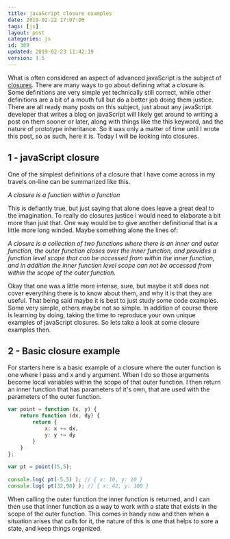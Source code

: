 ```yaml
---
title: javaScript closure examples
date: 2019-02-22 17:07:00
tags: [js]
layout: post
categories: js
id: 389
updated: 2019-02-23 11:42:19
version: 1.5
---
```


What is often considered an aspect of advanced javaScript is the subject of [closures](https://developer.mozilla.org/en-US/docs/Web/JavaScript/Closures). There are many ways to go about defining what a closure is. Some definitions are very simple yet technically still correct, while other definitions are a bit of a mouth full but do a better job doing them justice. There are all ready many posts on this subject, just about any javaScript developer that writes a blog on javaScript will likely get around to writing a post on them sooner or later, along with things like the this keyword, and the nature of prototype inheritance. So it was only a matter of time until I wrote this post, so as such, here it is. Today I will be looking into closures.

<!-- more -->

## 1 - javaScript closure

One of the simplest definitions of a closure that I have come across in my travels on-line can be summarized like this.

*A closure is a function within a function*

This is defiantly true, but just saying that alone does leave a great deal to the imagination. To really do closures justice I would need to elaborate a bit more than just that. One way would be to give another definitional that is a little more long winded. Maybe something alone the lines of:

*A closure is a collection of two functions where there is an inner and outer function, the outer function closes over the inner function, and provides a function level scope that can be accessed from within the inner function, and in addition the inner function level scope can not be accessed from within the scope of the outer function.*

Okay that one was a little more intense, sure, but maybe it still does not cover everything there is to know about them, and why it is that they are useful. That being said maybe it is best to just study some code examples. Some very simple, others maybe not so simple. In addition of course there is learning by doing, taking the time to reproduce your own unique examples of javaScript closures. So lets take a look at some closure examples then.

## 2 - Basic closure example

For starters here is a basic example of a closure where the outer function is one where I pass and x and y argument. When I do so those arguments become local variables within the scope of that outer function. I then return an inner function that has parameters of it's own, that are used with the parameters of the outer function.

```js
var point = function (x, y) {
    return function (dx, dy) {
        return {
            x: x += dx,
            y: y += dy
        }
    }
};
 
var pt = point(15,5);
 
console.log( pt(-5,5) ); // { x: 10, y: 10 }
console.log( pt(32,90) ); // { x: 42, y: 100 }
```

When calling the outer function the inner function is returned, and I can then use that inner function as a way to work with a state that exists in the scope of the outer function. This comes in handy now and then when a situation arises that calls for it, the nature of this is one that helps to sore a state, and keep things organized.
